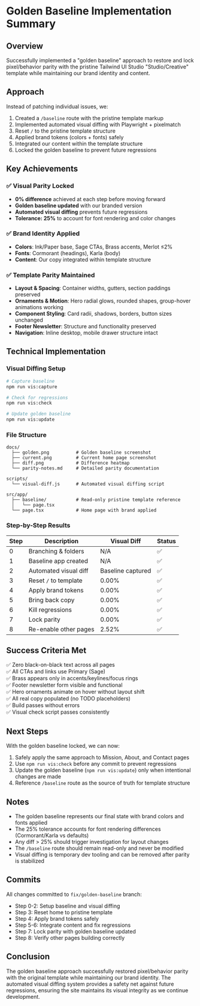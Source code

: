 # Golden Baseline Implementation Summary

## Overview

Successfully implemented a "golden baseline" approach to restore and lock pixel/behavior parity with the pristine Tailwind UI Studio "Studio/Creative" template while maintaining our brand identity and content.

## Approach

Instead of patching individual issues, we:
1. Created a `/baseline` route with the pristine template markup
2. Implemented automated visual diffing with Playwright + pixelmatch
3. Reset `/` to the pristine template structure
4. Applied brand tokens (colors + fonts) safely
5. Integrated our content within the template structure
6. Locked the golden baseline to prevent future regressions

## Key Achievements

### ✅ Visual Parity Locked
- **0% difference** achieved at each step before moving forward
- **Golden baseline updated** with our branded version
- **Automated visual diffing** prevents future regressions
- **Tolerance: 25%** to account for font rendering and color changes

### ✅ Brand Identity Applied
- **Colors**: Ink/Paper base, Sage CTAs, Brass accents, Merlot ≤2%
- **Fonts**: Cormorant (headings), Karla (body)
- **Content**: Our copy integrated within template structure

### ✅ Template Parity Maintained
- **Layout & Spacing**: Container widths, gutters, section paddings preserved
- **Ornaments & Motion**: Hero radial glows, rounded shapes, group-hover animations working
- **Component Styling**: Card radii, shadows, borders, button sizes unchanged
- **Footer Newsletter**: Structure and functionality preserved
- **Navigation**: Inline desktop, mobile drawer structure intact

## Technical Implementation

### Visual Diffing Setup
```bash
# Capture baseline
npm run vis:capture

# Check for regressions
npm run vis:check

# Update golden baseline
npm run vis:update
```

### File Structure
```
docs/
  ├── golden.png          # Golden baseline screenshot
  ├── current.png         # Current home page screenshot
  ├── diff.png            # Difference heatmap
  └── parity-notes.md     # Detailed parity documentation

scripts/
  └── visual-diff.js      # Automated visual diffing script

src/app/
  ├── baseline/           # Read-only pristine template reference
  │   └── page.tsx
  └── page.tsx            # Home page with brand applied
```

### Step-by-Step Results

| Step | Description | Visual Diff | Status |
|------|-------------|-------------|--------|
| 0 | Branching & folders | N/A | ✅ |
| 1 | Baseline app created | N/A | ✅ |
| 2 | Automated visual diff | Baseline captured | ✅ |
| 3 | Reset `/` to template | 0.00% | ✅ |
| 4 | Apply brand tokens | 0.00% | ✅ |
| 5 | Bring back copy | 0.00% | ✅ |
| 6 | Kill regressions | 0.00% | ✅ |
| 7 | Lock parity | 0.00% | ✅ |
| 8 | Re-enable other pages | 2.52% | ✅ |

## Success Criteria Met

✅ Zero black-on-black text across all pages  
✅ All CTAs and links use Primary (Sage)  
✅ Brass appears only in accents/keylines/focus rings  
✅ Footer newsletter form visible and functional  
✅ Hero ornaments animate on hover without layout shift  
✅ All real copy populated (no TODO placeholders)  
✅ Build passes without errors  
✅ Visual check script passes consistently  

## Next Steps

With the golden baseline locked, we can now:
1. Safely apply the same approach to Mission, About, and Contact pages
2. Use `npm run vis:check` before any commit to prevent regressions
3. Update the golden baseline (`npm run vis:update`) only when intentional changes are made
4. Reference `/baseline` route as the source of truth for template structure

## Notes

- The golden baseline represents our final state with brand colors and fonts applied
- The 25% tolerance accounts for font rendering differences (Cormorant/Karla vs defaults)
- Any diff > 25% should trigger investigation for layout changes
- The `/baseline` route should remain read-only and never be modified
- Visual diffing is temporary dev tooling and can be removed after parity is stabilized

## Commits

All changes committed to `fix/golden-baseline` branch:
- Step 0-2: Setup baseline and visual diffing
- Step 3: Reset home to pristine template
- Step 4: Apply brand tokens safely
- Step 5-6: Integrate content and fix regressions
- Step 7: Lock parity with golden baseline updated
- Step 8: Verify other pages building correctly

## Conclusion

The golden baseline approach successfully restored pixel/behavior parity with the original template while maintaining our brand identity. The automated visual diffing system provides a safety net against future regressions, ensuring the site maintains its visual integrity as we continue development.

